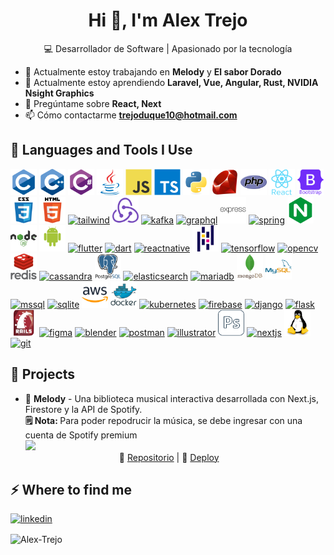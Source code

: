 <div align = "center">
<h1>Hi 👋, I'm Alex Trejo</h1>
<p>💻 Desarrollador de Software | Apasionado por la tecnología</p>
</div>

- 🔭 Actualmente estoy trabajando en **Melody** y **El sabor Dorado**
- 🌱 Actualmente estoy aprendiendo **Laravel, Vue, Angular, Rust, NVIDIA Nsight Graphics**
- 💬 Pregúntame sobre **React, Next**
- 📫 Cómo contactarme **trejoduque10@hotmail.com**

<h2>🚀 Languages and Tools I Use</h2>

<p><a target="_blank" href="https://raw.githubusercontent.com/devicons/devicon/master/icons/c/c-original.svg" style="display: inline-block;"><img src="https://raw.githubusercontent.com/devicons/devicon/master/icons/c/c-original.svg" alt="c" width="42" height="42" /></a>
<a target="_blank" href="https://raw.githubusercontent.com/devicons/devicon/master/icons/cplusplus/cplusplus-original.svg" style="display: inline-block;"><img src="https://raw.githubusercontent.com/devicons/devicon/master/icons/cplusplus/cplusplus-original.svg" alt="cplusplus" width="42" height="42" /></a>
<a target="_blank" href="https://raw.githubusercontent.com/devicons/devicon/master/icons/csharp/csharp-original.svg" style="display: inline-block;"><img src="https://raw.githubusercontent.com/devicons/devicon/master/icons/csharp/csharp-original.svg" alt="csharp" width="42" height="42" /></a>
<a target="_blank" href="https://raw.githubusercontent.com/devicons/devicon/master/icons/java/java-original.svg" style="display: inline-block;"><img src="https://raw.githubusercontent.com/devicons/devicon/master/icons/java/java-original.svg" alt="java" width="42" height="42" /></a>
<a target="_blank" href="https://raw.githubusercontent.com/devicons/devicon/master/icons/javascript/javascript-original.svg" style="display: inline-block;"><img src="https://raw.githubusercontent.com/devicons/devicon/master/icons/javascript/javascript-original.svg" alt="javascript" width="42" height="42" /></a>
<a target="_blank" href="https://raw.githubusercontent.com/devicons/devicon/master/icons/typescript/typescript-original.svg" style="display: inline-block;"><img src="https://raw.githubusercontent.com/devicons/devicon/master/icons/typescript/typescript-original.svg" alt="typescript" width="42" height="42" /></a>
<a target="_blank" href="https://raw.githubusercontent.com/devicons/devicon/master/icons/python/python-original.svg" style="display: inline-block;"><img src="https://raw.githubusercontent.com/devicons/devicon/master/icons/python/python-original.svg" alt="python" width="42" height="42" /></a>
<a target="_blank" href="https://raw.githubusercontent.com/devicons/devicon/master/icons/ruby/ruby-original.svg" style="display: inline-block;"><img src="https://raw.githubusercontent.com/devicons/devicon/master/icons/ruby/ruby-original.svg" alt="ruby" width="42" height="42" /></a>
<a target="_blank" href="https://raw.githubusercontent.com/devicons/devicon/master/icons/php/php-original.svg" style="display: inline-block;"><img src="https://raw.githubusercontent.com/devicons/devicon/master/icons/php/php-original.svg" alt="php" width="42" height="42" /></a>
<a target="_blank" href="https://raw.githubusercontent.com/devicons/devicon/master/icons/react/react-original-wordmark.svg" style="display: inline-block;"><img src="https://raw.githubusercontent.com/devicons/devicon/master/icons/react/react-original-wordmark.svg" alt="react" width="42" height="42" /></a>
<a target="_blank" href="https://raw.githubusercontent.com/devicons/devicon/master/icons/bootstrap/bootstrap-plain-wordmark.svg" style="display: inline-block;"><img src="https://raw.githubusercontent.com/devicons/devicon/master/icons/bootstrap/bootstrap-plain-wordmark.svg" alt="bootstrap" width="42" height="42" /></a>
<a target="_blank" href="https://raw.githubusercontent.com/devicons/devicon/master/icons/css3/css3-original-wordmark.svg" style="display: inline-block;"><img src="https://raw.githubusercontent.com/devicons/devicon/master/icons/css3/css3-original-wordmark.svg" alt="css3" width="42" height="42" /></a>
<a target="_blank" href="https://raw.githubusercontent.com/devicons/devicon/master/icons/html5/html5-original-wordmark.svg" style="display: inline-block;"><img src="https://raw.githubusercontent.com/devicons/devicon/master/icons/html5/html5-original-wordmark.svg" alt="html5" width="42" height="42" /></a>
<a target="_blank" href="https://www.vectorlogo.zone/logos/tailwindcss/tailwindcss-icon.svg" style="display: inline-block;"><img src="https://www.vectorlogo.zone/logos/tailwindcss/tailwindcss-icon.svg" alt="tailwind" width="42" height="42" /></a>
<a target="_blank" href="https://raw.githubusercontent.com/devicons/devicon/master/icons/redux/redux-original.svg" style="display: inline-block;"><img src="https://raw.githubusercontent.com/devicons/devicon/master/icons/redux/redux-original.svg" alt="redux" width="42" height="42" /></a>
<a target="_blank" href="https://www.vectorlogo.zone/logos/apache_kafka/apache_kafka-icon.svg" style="display: inline-block;"><img src="https://www.vectorlogo.zone/logos/apache_kafka/apache_kafka-icon.svg" alt="kafka" width="42" height="42" /></a>
<a target="_blank" href="https://www.vectorlogo.zone/logos/graphql/graphql-icon.svg" style="display: inline-block;"><img src="https://www.vectorlogo.zone/logos/graphql/graphql-icon.svg" alt="graphql" width="42" height="42" /></a>
<a target="_blank" href="https://raw.githubusercontent.com/devicons/devicon/master/icons/express/express-original-wordmark.svg" style="display: inline-block;"><img src="https://raw.githubusercontent.com/devicons/devicon/master/icons/express/express-original-wordmark.svg" alt="express" width="42" height="42" /></a>
<a target="_blank" href="https://www.vectorlogo.zone/logos/springio/springio-icon.svg" style="display: inline-block;"><img src="https://www.vectorlogo.zone/logos/springio/springio-icon.svg" alt="spring" width="42" height="42" /></a>
<a target="_blank" href="https://raw.githubusercontent.com/devicons/devicon/master/icons/nginx/nginx-original.svg" style="display: inline-block;"><img src="https://raw.githubusercontent.com/devicons/devicon/master/icons/nginx/nginx-original.svg" alt="nginx" width="42" height="42" /></a>
<a target="_blank" href="https://raw.githubusercontent.com/devicons/devicon/master/icons/nodejs/nodejs-original-wordmark.svg" style="display: inline-block;"><img src="https://raw.githubusercontent.com/devicons/devicon/master/icons/nodejs/nodejs-original-wordmark.svg" alt="nodejs" width="42" height="42" /></a>
<a target="_blank" href="https://raw.githubusercontent.com/devicons/devicon/master/icons/android/android-original-wordmark.svg" style="display: inline-block;"><img src="https://raw.githubusercontent.com/devicons/devicon/master/icons/android/android-original-wordmark.svg" alt="android" width="42" height="42" /></a>
<a target="_blank" href="https://www.vectorlogo.zone/logos/flutterio/flutterio-icon.svg" style="display: inline-block;"><img src="https://www.vectorlogo.zone/logos/flutterio/flutterio-icon.svg" alt="flutter" width="42" height="42" /></a>
<a target="_blank" href="https://www.vectorlogo.zone/logos/dartlang/dartlang-icon.svg" style="display: inline-block;"><img src="https://www.vectorlogo.zone/logos/dartlang/dartlang-icon.svg" alt="dart" width="42" height="42" /></a>
<a target="_blank" href="https://reactnative.dev/img/header_logo.svg" style="display: inline-block;"><img src="https://reactnative.dev/img/header_logo.svg" alt="reactnative" width="42" height="42" /></a>
<a target="_blank" href="https://raw.githubusercontent.com/devicons/devicon/2ae2a900d2f041da66e950e4d48052658d850630/icons/pandas/pandas-original.svg" style="display: inline-block;"><img src="https://raw.githubusercontent.com/devicons/devicon/2ae2a900d2f041da66e950e4d48052658d850630/icons/pandas/pandas-original.svg" alt="pandas" width="42" height="42" /></a>
<a target="_blank" href="https://www.vectorlogo.zone/logos/tensorflow/tensorflow-icon.svg" style="display: inline-block;"><img src="https://www.vectorlogo.zone/logos/tensorflow/tensorflow-icon.svg" alt="tensorflow" width="42" height="42" /></a>
<a target="_blank" href="https://www.vectorlogo.zone/logos/opencv/opencv-icon.svg" style="display: inline-block;"><img src="https://www.vectorlogo.zone/logos/opencv/opencv-icon.svg" alt="opencv" width="42" height="42" /></a>
<a target="_blank" href="https://raw.githubusercontent.com/devicons/devicon/master/icons/redis/redis-original-wordmark.svg" style="display: inline-block;"><img src="https://raw.githubusercontent.com/devicons/devicon/master/icons/redis/redis-original-wordmark.svg" alt="redis" width="42" height="42" /></a>
<a target="_blank" href="https://www.vectorlogo.zone/logos/apache_cassandra/apache_cassandra-icon.svg" style="display: inline-block;"><img src="https://www.vectorlogo.zone/logos/apache_cassandra/apache_cassandra-icon.svg" alt="cassandra" width="42" height="42" /></a>
<a target="_blank" href="https://raw.githubusercontent.com/devicons/devicon/master/icons/postgresql/postgresql-original-wordmark.svg" style="display: inline-block;"><img src="https://raw.githubusercontent.com/devicons/devicon/master/icons/postgresql/postgresql-original-wordmark.svg" alt="postgresql" width="42" height="42" /></a>
<a target="_blank" href="https://www.vectorlogo.zone/logos/elastic/elastic-icon.svg" style="display: inline-block;"><img src="https://www.vectorlogo.zone/logos/elastic/elastic-icon.svg" alt="elasticsearch" width="42" height="42" /></a>
<a target="_blank" href="https://www.vectorlogo.zone/logos/mariadb/mariadb-icon.svg" style="display: inline-block;"><img src="https://www.vectorlogo.zone/logos/mariadb/mariadb-icon.svg" alt="mariadb" width="42" height="42" /></a>
<a target="_blank" href="https://raw.githubusercontent.com/devicons/devicon/master/icons/mongodb/mongodb-original-wordmark.svg" style="display: inline-block;"><img src="https://raw.githubusercontent.com/devicons/devicon/master/icons/mongodb/mongodb-original-wordmark.svg" alt="mongodb" width="42" height="42" /></a>
<a target="_blank" href="https://raw.githubusercontent.com/devicons/devicon/master/icons/mysql/mysql-original-wordmark.svg" style="display: inline-block;"><img src="https://raw.githubusercontent.com/devicons/devicon/master/icons/mysql/mysql-original-wordmark.svg" alt="mysql" width="42" height="42" /></a>
<a target="_blank" href="https://www.svgrepo.com/show/303229/microsoft-sql-server-logo.svg" style="display: inline-block;"><img src="https://www.svgrepo.com/show/303229/microsoft-sql-server-logo.svg" alt="mssql" width="42" height="42" /></a>
<a target="_blank" href="https://www.vectorlogo.zone/logos/sqlite/sqlite-icon.svg" style="display: inline-block;"><img src="https://www.vectorlogo.zone/logos/sqlite/sqlite-icon.svg" alt="sqlite" width="42" height="42" /></a>
<a target="_blank" href="https://raw.githubusercontent.com/devicons/devicon/master/icons/amazonwebservices/amazonwebservices-original-wordmark.svg" style="display: inline-block;"><img src="https://raw.githubusercontent.com/devicons/devicon/master/icons/amazonwebservices/amazonwebservices-original-wordmark.svg" alt="aws" width="42" height="42" /></a>
<a target="_blank" href="https://raw.githubusercontent.com/devicons/devicon/master/icons/docker/docker-original-wordmark.svg" style="display: inline-block;"><img src="https://raw.githubusercontent.com/devicons/devicon/master/icons/docker/docker-original-wordmark.svg" alt="docker" width="42" height="42" /></a>
<a target="_blank" href="https://www.vectorlogo.zone/logos/kubernetes/kubernetes-icon.svg" style="display: inline-block;"><img src="https://www.vectorlogo.zone/logos/kubernetes/kubernetes-icon.svg" alt="kubernetes" width="42" height="42" /></a>
<a target="_blank" href="https://www.vectorlogo.zone/logos/firebase/firebase-icon.svg" style="display: inline-block;"><img src="https://www.vectorlogo.zone/logos/firebase/firebase-icon.svg" alt="firebase" width="42" height="42" /></a>
<a target="_blank" href="https://cdn.worldvectorlogo.com/logos/django.svg" style="display: inline-block;"><img src="https://cdn.worldvectorlogo.com/logos/django.svg" alt="django" width="42" height="42" /></a>
<a target="_blank" href="https://www.vectorlogo.zone/logos/pocoo_flask/pocoo_flask-icon.svg" style="display: inline-block;"><img src="https://www.vectorlogo.zone/logos/pocoo_flask/pocoo_flask-icon.svg" alt="flask" width="42" height="42" /></a>
<a target="_blank" href="https://raw.githubusercontent.com/devicons/devicon/master/icons/rails/rails-original-wordmark.svg" style="display: inline-block;"><img src="https://raw.githubusercontent.com/devicons/devicon/master/icons/rails/rails-original-wordmark.svg" alt="rails" width="42" height="42" /></a>
<a target="_blank" href="https://www.vectorlogo.zone/logos/figma/figma-icon.svg" style="display: inline-block;"><img src="https://www.vectorlogo.zone/logos/figma/figma-icon.svg" alt="figma" width="42" height="42" /></a>
<a target="_blank" href="https://download.blender.org/branding/community/blender_community_badge_white.svg" style="display: inline-block;"><img src="https://download.blender.org/branding/community/blender_community_badge_white.svg" alt="blender" width="42" height="42" /></a>
<a target="_blank" href="https://www.vectorlogo.zone/logos/getpostman/getpostman-icon.svg" style="display: inline-block;"><img src="https://www.vectorlogo.zone/logos/getpostman/getpostman-icon.svg" alt="postman" width="42" height="42" /></a>
<a target="_blank" href="https://www.vectorlogo.zone/logos/adobe_illustrator/adobe_illustrator-icon.svg" style="display: inline-block;"><img src="https://www.vectorlogo.zone/logos/adobe_illustrator/adobe_illustrator-icon.svg" alt="illustrator" width="42" height="42" /></a>
<a target="_blank" href="https://raw.githubusercontent.com/devicons/devicon/master/icons/photoshop/photoshop-line.svg" style="display: inline-block;"><img src="https://raw.githubusercontent.com/devicons/devicon/master/icons/photoshop/photoshop-line.svg" alt="photoshop" width="42" height="42" /></a>
<a target="_blank" href="https://cdn.worldvectorlogo.com/logos/nextjs-2.svg" style="display: inline-block;"><img src="https://cdn.worldvectorlogo.com/logos/nextjs-2.svg" alt="nextjs" width="42" height="42" /></a>
<a target="_blank" href="https://raw.githubusercontent.com/devicons/devicon/master/icons/linux/linux-original.svg" style="display: inline-block;"><img src="https://raw.githubusercontent.com/devicons/devicon/master/icons/linux/linux-original.svg" alt="linux" width="42" height="42" /></a>
<a target="_blank" href="https://www.vectorlogo.zone/logos/git-scm/git-scm-icon.svg" style="display: inline-block;"><img src="https://www.vectorlogo.zone/logos/git-scm/git-scm-icon.svg" alt="git" width="42" height="42" /></a></p>

<h2>🧩 Projects  </h2>
<ul>
  <li>
    🎹 <strong>Melody</strong> - Una biblioteca musical interactiva desarrollada con Next.js, Firestore y la API de Spotify.  
    <br>
    <strong> 🗒 Nota: </strong> Para poder repodrucir la música, se debe ingresar con una cuenta de Spotify premium
    <br>
    <img src="recursos/melody.gif">
    <br>
        <div style="position: relative; left: 150px;">
      🔗 <a href="https://github.com/Alex-Trejo/melody.git" target="_blank">Repositorio</a> |  
      🚀 <a href="https://melody-three.vercel.app/" target="_blank">Deploy</a>
    </div>
  </li>
</ul>


<h2>⚡️ Where to find me</h2>
<p><a target="_blank" href="https://www.linkedin.com/in/alex-t-235546138" style="display: inline-block;"><img src="https://img.shields.io/badge/linkedin-logo?style=for-the-badge&logo=linkedin&logoColor=white&color=%230a77b6" alt="linkedin" /></a></p>
<p><img align="center" src="https://github-readme-stats.vercel.app/api?username=Alex-Trejo&show_icons=true&locale=en" alt="Alex-Trejo" /></p>
